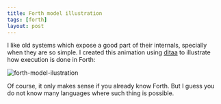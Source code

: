 ```yaml
---
title: Forth model illustration
tags: [forth]
layout: post
---
```


I like old systems which expose a good part of their internals,
specially when they are so simple. I created this animation using
[ditaa](http://ditaa.sourceforge.net/) to illustrate how execution is
done in Forth:

![forth-model-ilustration](/img/eulex/forth.gif)

Of course, it only makes sense if you already know Forth. But I guess
you do not know many languages where such thing is possible.

